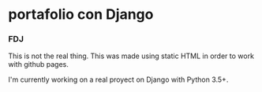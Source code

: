# portafolio con Django
### FDJ
This is not the real thing. This was made using static HTML in order to work with github pages.

I'm currently working on a real proyect on Django with Python 3.5+. 
